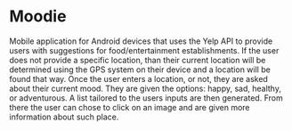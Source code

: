 # Moodie

Mobile application for Android devices that uses the Yelp API to provide users with suggestions for food/entertainment establishments. If the user does not provide a specific location, than their current location will be determined using the GPS system on their device and a location will be found that way. Once the user enters a location, or not, they are asked about their current mood. They are given the options: happy, sad, healthy, or adventurous. A list tailored to the users inputs are then generated. From there the user can chose to click on an image and are given more information about such place. 
